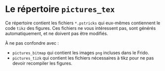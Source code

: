 # Le répertoire `pictures_tex`

Ce répertoire contient les fichiers `*.pstricks` qui eux-mêmes contiennent le code `tikz` des figures. Ces fichiers ne vous intéressent pas, sont générés automatiquement, et ne doivent pas être modifiés.

À ne pas confondre avec :

* `pictures_bitmap`  qui contient les images `png` incluses dans le Frido. 
* `pictures_tizk` qui contient les fichiers nécessaires à tikz pour ne pas devoir recompiler les figures.
